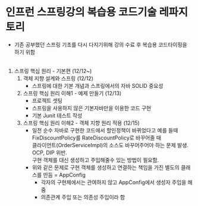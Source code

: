 # 인프런 스프링강의 복습용 코드기술 레파지토리
- 기존 공부했던 스프링 기초를 다시 다지기위해 강의 수료 후 복습용 코드타이핑을 하기 위함<br><br>

1. 스프링 핵심 원리 - 기본편 (12/12~)
   1) 객체 지향 설계와 스프링 (12/12)
      - 스프링에 대한 기본 개념과 스프링에서의 자바 SOLID 중요성
   2) 스프링 핵심 원리 이해1 - 예제 만들기 (12/13)
      - 프로젝트 셋팅
      - 스프링을 사용하지 않은 기본자바만을 이용한 코드 구현
      - 기본 Junit 테스트 작성
   3) 스프링 핵심 원리 이해2 - 객체 지향 원리 적용 (12/15)
      - 일전 순수 자바로 구현한 코드에서 할인정책이 바뀌었다고 예를 들때 FixDiscountPolicy를 RateDiscountPolicy로 바꾸어줄 때<br>클라이언트(OrderServiceImpl)의 소스도 바꾸어주어야 하는 문제 발생. OCP, DIP 위반.<br>구현 객체를 대신 생성하고 주입해줄수 있는 방법이 필요함.
      - 위와 같은 문제로 구현 객체를 생성하고 연결하는 책임을 가진 별도의 클래스를 만듬 = AppConfig
         - 각자의 구현체에서는 관여하지 않고 AppConfig에서 생성자 주입을 해줌
	      - 의존관계 주입 또는 의존성 주입이라 함




